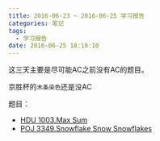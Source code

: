 ```yaml
---
title: 2016-06-23 ~ 2016-06-25 学习报告
categories: 笔记
tags:
  - 学习报告
date: 2016-06-25 18:10:10
---
```


这三天主要是尽可能AC之前没有AC的题目。  

京胜杯的`木条染色`还是没AC

题目：  
 - [HDU 1003.Max Sum](/post/hdu/1003.html)
 - [POJ 3349.Snowflake Snow Snowflakes](/post/POJ/3349.html)
 <!--more-->